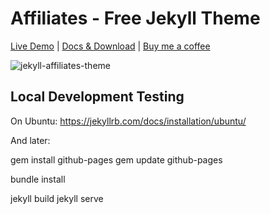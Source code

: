 # Affiliates - Free Jekyll Theme

[Live Demo](https://wowthemesnet.github.io/affiliates-jekyll-theme/) | [Docs & Download](https://bootstrapstarter.com/template-affiliates-bootstrap-jekyll/) |  [Buy me a coffee](https://www.wowthemes.net/donate/)

![jekyll-affiliates-theme](https://bootstrapstarter.com/assets/img/themes/affiliates-jekyll.jpg)

## Local Development Testing

On Ubuntu: https://jekyllrb.com/docs/installation/ubuntu/

And later:

gem install github-pages
gem update github-pages

bundle install

jekyll build
jekyll serve